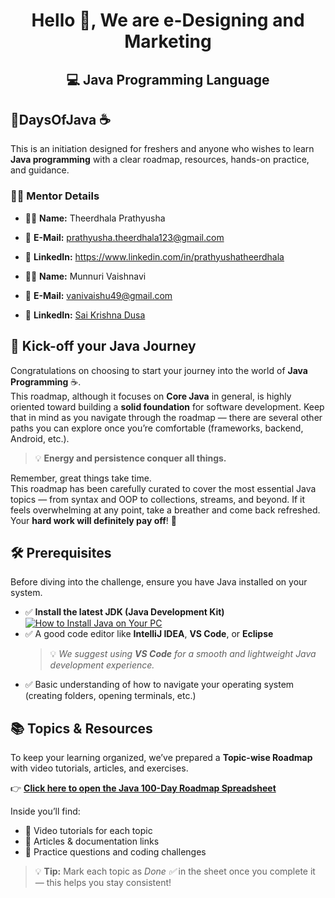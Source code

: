 <h1 align="center">Hello 👋, We are e-Designing and Marketing</h1>
<h2 align="center">💻 Java Programming Language</h2>
<h2><b>💯DaysOfJava ☕</b></h2>
This is an initiation designed for freshers and anyone who wishes to learn <b>Java programming</b> with a clear roadmap, resources, hands-on practice, and guidance.
<h3>👨‍🏫 Mentor Details</h3>

- 🧑‍💻 **Name:** Theerdhala Prathyusha  
- 📧 **E-Mail:** prathyusha.theerdhala123@gmail.com  
- 💼 **LinkedIn:** https://www.linkedin.com/in/prathyushatheerdhala
 
-  🧑‍💻 **Name:** Munnuri Vaishnavi 
- 📧 **E-Mail:** vanivaishu49@gmail.com  
- 💼 **LinkedIn:** [Sai Krishna Dusa](https://www.linkedin.com/in/saikrishnadusa)

 ## 🚀 Kick-off your Java Journey

Congratulations on choosing to start your journey into the world of **Java Programming** ☕.  
This roadmap, although it focuses on **Core Java** in general, is highly oriented toward building a **solid foundation** for software development. Keep that in mind as you navigate through the roadmap — there are several other paths you can explore once you’re comfortable (frameworks, backend, Android, etc.).

> 💡 **Energy and persistence conquer all things.**

Remember, great things take time.  
This roadmap has been carefully curated to cover the most essential Java topics — from syntax and OOP to collections, streams, and beyond. If it feels overwhelming at any point, take a breather and come back refreshed.  
Your **hard work will definitely pay off**! 💯

## 🛠️ Prerequisites

Before diving into the challenge, ensure you have Java installed on your system.

- ✅ **Install the latest JDK (Java Development Kit)**  
  [![How to Install Java on Your PC](https://img.youtube.com/vi/IJ-PJbvJBGs/0.jpg)](https://www.youtube.com/watch?v=IJ-PJbvJBGs)  
- ✅ A good code editor like **IntelliJ IDEA**, **VS Code**, or **Eclipse**  
  > 💡 *We suggest using **VS Code** for a smooth and lightweight Java development experience.*  
- ✅ Basic understanding of how to navigate your operating system (creating folders, opening terminals, etc.)



## 📚 Topics & Resources

To keep your learning organized, we’ve prepared a **Topic-wise Roadmap** with video tutorials, articles, and exercises.

👉 [**Click here to open the Java 100-Day Roadmap Spreadsheet**](https://docs.google.com/spreadsheets/d/16c9VOd9dSxUvGUWHEf5m8q0sf0JyM3JWzwZC2PC6F1g/edit?usp=sharing)  

Inside you’ll find:

- 🎥 Video tutorials for each topic  
- 📄 Articles & documentation links  
- 📝 Practice questions and coding challenges  

> 💡 **Tip:** Mark each topic as *Done ✅* in the sheet once you complete it — this helps you stay consistent!

 


